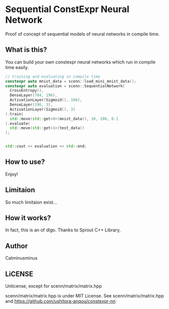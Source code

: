 # Sequential ConstExpr Neural Network

Proof of concept of sequential models of neural networks in compile time.

## What is this?

You can build your own constexpr neural networks which run in compile time easily.

```cpp
// training and evaluating in compile time
constexpr auto mnist_data = scenn::load_mini_mnist_data();
constexpr auto evaluation = scenn::SequentialNetwork(
  CrossEntropy(),
  DenseLayer(784, 196),
  ActivationLayer(Sigmoid(), 196),
  DenseLayer(196, 3),
  ActivationLayer(Sigmoid(), 3)
).train(
  std::move(std::get<0>(mnist_data)), 10, 100, 0.1
).evaluate(
  std::move(std::get<1>(test_data))
);


std::cout << evaluation << std::end;
```

## How to use?

Enjoy!

## Limitaion

So much limitaion exist...

## How it works?

In fact, this is an of dlgo.
Thanks to Sprout C++ Library,

## Author

Catminusminus

## LiCENSE

Unlicense, except for scenn/matrix/matrix.hpp

scenn/matrix/matrix.hpp is under MIT License. See scenn/matrix/matrix.hpp and https://github.com/ushitora-anqou/constexpr-nn
